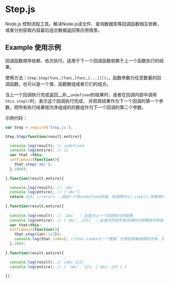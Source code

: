 Step.js
=======

Node.js 控制流程工具。解决Node.js读文件、查询数据库等回调函数相互依赖，或者分别获取内容最后组合数据返回等应用情景。

## Example 使用示例

回调函数顺序依赖、依次执行。适用于下一个回调函数依赖于上一个函数执行的结果。

使用方法：`Step.Step(func,[func,[func,[...]]]);`，函数参数为任意数量的回调函数。也可以是一个类、函数数组或者它们的组合。

当上一个回调执行完成返回__非__`undefined`的结果时，或者在回调内部中调用`this.step()`时，表示这个回调执行完成，
并把其结果作为下一个回调的第一个参数，把所有执行结果按次序组成的的数组作为下一个回调的第二个参数。

示例代码：


```javascript
var Step = require('Step.js');

Step.Step(function(result,entire){

  console.log(result); // undefined
  console.log(entire); // []
  var that =this;
  setTimeout(function(){
    that.step('abc');
  },1000);
  
},function(result,entire){

  console.log(result); // 'abc' 
  console.log(entire); // ['abc']  
  return 123; //return ::返回一个非undefined的值，和调用this.step();效果相同
  
},function(result,entire){
 
  console.log(result); // 'abc'  ::此值为上一个回调执行的结果
  console.log(entire); // ['abc', 123]  ::此值为历史所有回调执行结果按次序组成的数组
  var that=this;
  setTimeout(function(){
    that.step({abc:123});
    console.log(that.index); //that.index为一个整数，代表回调被调用的次序，而不是返回结果的次序。
  },200);
  
},function(result,entire){

  console.log(result); // {abc:123}
  console.log(entire); // [ 'abc', 123, { abc: 123 } ]
  
});
```
